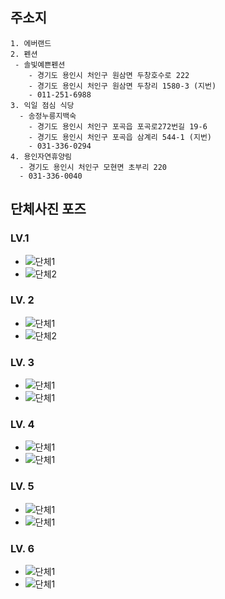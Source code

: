 ## 주소지
```text
1. 에버랜드
2. 펜션
 - 솔빛예쁜펜션
    - 경기도 용인시 처인구 원삼면 두창호수로 222
    - 경기도 용인시 처인구 원삼면 두창리 1580-3 (지번)
    - 011-251-6988
3. 익일 점심 식당
  - 송정누릉지백숙
    - 경기도 용인시 처인구 포곡읍 포곡로272번길 19-6
    - 경기도 용인시 처인구 포곡읍 삼계리 544-1 (지번)
    - 031-336-0294
4. 용인자연휴양림
  - 경기도 용인시 처인구 모현면 초부리 220
  - 031-336-0040
```

## 단체사진 포즈
### LV.1

- ![단체1](http://goo.gl/C9Fk8A)
- ![단체2](http://goo.gl/FNA0sZ)

### LV. 2

- ![단체1](http://goo.gl/75uk8U)
- ![단체2](http://goo.gl/2D00hz)

### LV. 3
- ![단체1](http://goo.gl/2FgqpA)
- ![단체1](http://goo.gl/85UqZg)

### LV. 4

- ![단체1](http://goo.gl/3XVwzA)
- ![단체1](http://goo.gl/veoa21)

### LV. 5

- ![단체1](http://goo.gl/7Z5COV)
- ![단체1](http://goo.gl/IzgR3i)

### LV. 6
- ![단체1](http://goo.gl/ZZc57z)
- ![단체1](http://goo.gl/ymQdI5)

